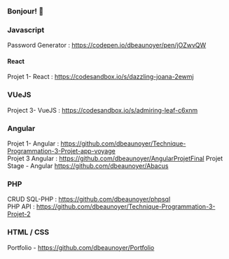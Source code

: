 ### Bonjour! 👋

<!--
**dbeaunoyer/dbeaunoyer** is a ✨ _special_ ✨ repository because its `README.md` (this file) appears on your GitHub profile.

TEST 

- 🔭 I’m currently working on ...
- 🌱 I’m currently learning ...
- 👯 I’m looking to collaborate on ...
- 🤔 I’m looking for help with ...
- 💬 Ask me about ...
- 📫 How to reach me: ...
- 😄 Pronouns: ...
- ⚡ Fun fact: ...
-->

### Javascript

Password Generator : https://codepen.io/dbeaunoyer/pen/jOZwvQW

#### React 

Projet 1- React : https://codesandbox.io/s/dazzling-joana-2ewmj

### VUeJS

Project 3- VueJS : https://codesandbox.io/s/admiring-leaf-c6xnm

### Angular 

Projet 1- Angular : https://github.com/dbeaunoyer/Technique-Programmation-3-Projet-app-voyage  
Projet 3 Angular : https://github.com/dbeaunoyer/AngularProjetFinal
Projet Stage - Angular https://github.com/dbeaunoyer/Abacus
### PHP 

CRUD SQL-PHP : https://github.com/dbeaunoyer/phpsql  
PHP API :      https://github.com/dbeaunoyer/Technique-Programmation-3-Projet-2

### HTML / CSS 

Portfolio - https://github.com/dbeaunoyer/Portfolio


